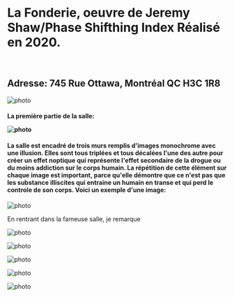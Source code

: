 <h1> 
La Fonderie, oeuvre de Jeremy Shaw/Phase Shifthing Index
Réalisé en 2020.
</h1>
<br>
<h2>
  Adresse: 745 Rue Ottawa, Montréal QC H3C 1R8 
</h2>

 ![photo](media/banniere_fonderie.png)

<h4>
La première partie de la salle:
<br> 

![photo](media/entrer_oeuvre.png)

</h4>

<h4>
La salle est encadré de trois murs remplis d'images monochrome avec une illusion. 
Elles sont tous triplées et tous décalées l'une des autre pour créer un effet 
noptique qui représente l'effet secondaire de la drogue ou du moins addiction sur le corps humain.
La répétition de cette élément sur chaque image est important, parce qu'elle démontre que ce n'est pas que les substance illiscites 
qui entraine un humain en transe et qui perd le controle de son corps.
Voici un exemple d'une image:
</h4>

![photo](media/fille_priere.png)

En rentrant dans la fameuse salle, je remarque

![photo](media/entrer.png)



![photo](media/ecran.png)

![photo](media/lumiere_projecter.png)

![photo](media/outils_utilisees.png)

![photo](media/projecteur.png)











